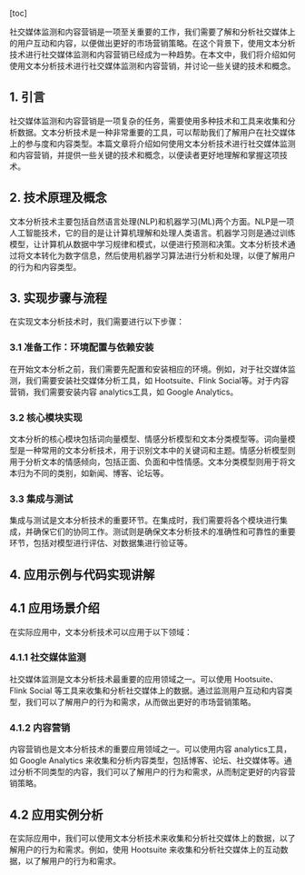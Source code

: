 
[toc]                    
                
                
社交媒体监测和内容营销是一项至关重要的工作，我们需要了解和分析社交媒体上的用户互动和内容，以便做出更好的市场营销策略。在这个背景下，使用文本分析技术进行社交媒体监测和内容营销已经成为一种趋势。在本文中，我们将介绍如何使用文本分析技术进行社交媒体监测和内容营销，并讨论一些关键的技术和概念。

## 1. 引言

社交媒体监测和内容营销是一项复杂的任务，需要使用多种技术和工具来收集和分析数据。文本分析技术是一种非常重要的工具，可以帮助我们了解用户在社交媒体上的参与度和内容类型。本篇文章将介绍如何使用文本分析技术进行社交媒体监测和内容营销，并提供一些关键的技术和概念，以便读者更好地理解和掌握这项技术。

## 2. 技术原理及概念

文本分析技术主要包括自然语言处理(NLP)和机器学习(ML)两个方面。NLP是一项人工智能技术，它的目的是让计算机理解和处理人类语言。机器学习则是通过训练模型，让计算机从数据中学习规律和模式，以便进行预测和决策。文本分析技术通过将文本转化为数字信息，然后使用机器学习算法进行分析和处理，以便了解用户的行为和内容类型。

## 3. 实现步骤与流程

在实现文本分析技术时，我们需要进行以下步骤：

### 3.1 准备工作：环境配置与依赖安装

在开始文本分析之前，我们需要先配置和安装相应的环境。例如，对于社交媒体监测，我们需要安装社交媒体分析工具，如 Hootsuite、Flink Social等。对于内容营销，我们需要安装内容 analytics工具，如 Google Analytics。

### 3.2 核心模块实现

文本分析的核心模块包括词向量模型、情感分析模型和文本分类模型等。词向量模型是一种常用的文本分析技术，用于识别文本中的关键词和主题。情感分析模型则用于分析文本的情感倾向，包括正面、负面和中性情感。文本分类模型则用于将文本归为不同的类别，如新闻、博客、论坛等。

### 3.3 集成与测试

集成与测试是文本分析技术的重要环节。在集成时，我们需要将各个模块进行集成，并确保它们的协同工作。测试则是确保文本分析技术的准确性和可靠性的重要环节，包括对模型进行评估、对数据集进行验证等。

## 4. 应用示例与代码实现讲解

## 4.1 应用场景介绍

在实际应用中，文本分析技术可以应用于以下领域：

### 4.1.1 社交媒体监测

社交媒体监测是文本分析技术最重要的应用领域之一。可以使用 Hootsuite、Flink Social 等工具来收集和分析社交媒体上的数据。通过监测用户互动和内容类型，我们可以了解用户的行为和需求，从而做出更好的市场营销策略。

### 4.1.2 内容营销

内容营销也是文本分析技术的重要应用领域之一。可以使用内容 analytics工具，如 Google Analytics 来收集和分析内容类型，包括博客、论坛、社交媒体等。通过分析不同类型的内容，我们可以了解用户的行为和需求，从而制定更好的内容营销策略。

## 4.2 应用实例分析

在实际应用中，我们可以使用文本分析技术来收集和分析社交媒体上的数据，以了解用户的行为和需求。例如，使用 Hootsuite 来收集和分析社交媒体上的互动数据，以了解用户的行为和需求。


